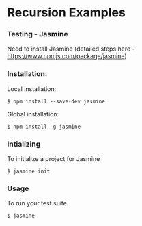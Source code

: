 Recursion Examples 
==================

### Testing - Jasmine ###

Need to install Jasmine (detailed steps here - https://www.npmjs.com/package/jasmine)

### Installation: ###

Local installation: 

    $ npm install --save-dev jasmine
 
Global installation:

    $ npm install -g jasmine

### Intializing ###

To initialize a project for Jasmine

    $ jasmine init

### Usage ###

To run your test suite

    $ jasmine
    


